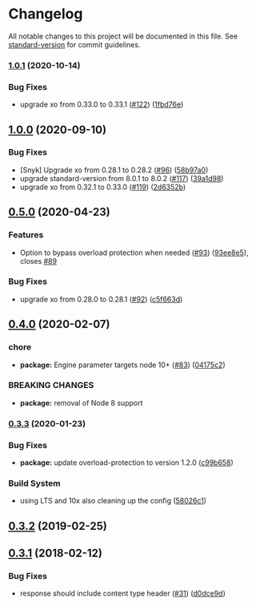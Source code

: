 # Changelog

All notable changes to this project will be documented in this file. See [standard-version](https://github.com/conventional-changelog/standard-version) for commit guidelines.

### [1.0.1](https://www.github.com/nodeshift/kube-probe/compare/v1.0.0...v1.0.1) (2020-10-14)


### Bug Fixes

* upgrade xo from 0.33.0 to 0.33.1 ([#122](https://www.github.com/nodeshift/kube-probe/issues/122)) ([1fbd76e](https://www.github.com/nodeshift/kube-probe/commit/1fbd76ebcf806b34c1c90ad4fb622ce8c9e9a03c))

## [1.0.0](https://github.com/nodeshift/kube-probe/compare/v0.5.0...v1.0.0) (2020-09-10)


### Bug Fixes

* [Snyk] Upgrade xo from 0.28.1 to 0.28.2 ([#96](https://github.com/nodeshift/kube-probe/issues/96)) ([58b97a0](https://github.com/nodeshift/kube-probe/commit/58b97a0370fc02ca61faa785d40eeb203488c757))
* upgrade standard-version from 8.0.1 to 8.0.2 ([#117](https://github.com/nodeshift/kube-probe/issues/117)) ([39a1d98](https://github.com/nodeshift/kube-probe/commit/39a1d989bfa5138347dfa01b5ab59e79ad82d1b7))
* upgrade xo from 0.32.1 to 0.33.0 ([#119](https://github.com/nodeshift/kube-probe/issues/119)) ([2d6352b](https://github.com/nodeshift/kube-probe/commit/2d6352b70b140818694bc77dac9f7fa42891f139))

## [0.5.0](https://github.com/nodeshift/kube-probe/compare/v0.4.0...v0.5.0) (2020-04-23)


### Features

* Option to bypass overload protection when needed ([#93](https://github.com/nodeshift/kube-probe/issues/93)) ([93ee8e5](https://github.com/nodeshift/kube-probe/commit/93ee8e55724d1987f873fcf93022d5eabc520369)), closes [#89](https://github.com/nodeshift/kube-probe/issues/89)


### Bug Fixes

* upgrade xo from 0.28.0 to 0.28.1 ([#92](https://github.com/nodeshift/kube-probe/issues/92)) ([c5f663d](https://github.com/nodeshift/kube-probe/commit/c5f663d115feff636d8a275fa33dba5400d1b317))

## [0.4.0](https://github.com/nodeshift/kube-probe/compare/v0.3.3...v0.4.0) (2020-02-07)


### chore

* **package:** Engine parameter targets node 10+ ([#83](https://github.com/nodeshift/kube-probe/issues/83)) ([04175c2](https://github.com/nodeshift/kube-probe/commit/04175c2))


### BREAKING CHANGES

* **package:** removal of Node 8 support



### [0.3.3](https://github.com/nodeshift/kube-probe/compare/v0.3.2...v0.3.3) (2020-01-23)


### Bug Fixes

* **package:** update overload-protection to version 1.2.0 ([c99b658](https://github.com/nodeshift/kube-probe/commit/c99b658))


### Build System

* using LTS and 10x also cleaning up the config ([58026c1](https://github.com/nodeshift/kube-probe/commit/58026c1))



## [0.3.2](https://github.com/nodeshift/kube-probe/compare/v0.3.1...v0.3.2) (2019-02-25)



<a name="0.3.1"></a>
## [0.3.1](https://github.com/nodeshift/kube-probe/compare/v0.3.0...v0.3.1) (2018-02-12)


### Bug Fixes

* response should include content type header ([#31](https://github.com/nodeshift/kube-probe/issues/31)) ([d0dce9d](https://github.com/nodeshift/kube-probe/commit/d0dce9d))
